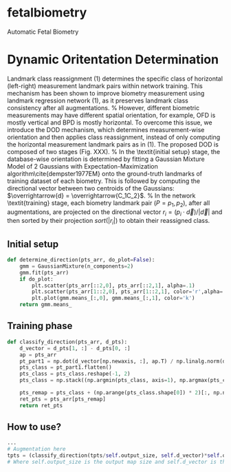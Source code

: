 # fetalbiometry
Automatic Fetal Biometry 

# Dynamic Oritentation Determination

Landmark class reassignment (1) determines the specific class of horizontal (left-right) measurement landmark pairs within network training. This mechanism has been shown to improve biometry measurement using landmark regression network (1), as it preserves landmark class consistency after all augmentations. 
%
However, different biometric measurements may have different spatial orientation, for example, OFD is mostly vertical and BPD is mostly horizontal. 
To overcome this issue, we introduce the DOD mechanism, which determines measurement-wise orientation and then applies class reassignment, instead of only computing the horizontal measurement landmark pairs as in (1). 
The proposed DOD is composed of two stages (Fig. XXX). 
%
In the \textit{initial setup} stage, the database-wise orientation is determined by fitting a Gaussian Mixture Model of 2 Gaussians with Expectation-Maximization algorithm\cite{dempster1977EM} onto the ground-truth landmarks of training dataset of each biometry. This is followed by computing the directional vector between two centroids of the Gaussians: $\overrightarrow{d} = \overrightarrow{C_1C_2}$. 
%
In the network \textit{training} stage, each biometry landmark pair ($P = p_1, p_2$), after all augmentations, are projected on the directional vector $r_i = (p_i \cdot \overrightarrow{d})/{|\overrightarrow{d}|}$ and then sorted by their projection $sort(|r_i|)$ to obtain their reassigned class. 


## Initial setup
```python
def determine_direction(pts_arr, do_plot=False):
    gmm = GaussianMixture(n_components=2)
    gmm.fit(pts_arr)
    if do_plot:
        plt.scatter(pts_arr[::2,0], pts_arr[::2,1], alpha=.1)
        plt.scatter(pts_arr[1::2,0], pts_arr[1::2,1], color='r',alpha=.1)
        plt.plot(gmm.means_[:,0], gmm.means_[:,1], color='k')
    return gmm.means_
```

## Training phase

```python
def classify_direction(pts_arr, d_pts):
    d_vector = d_pts[1, :] - d_pts[0, :]
    ap = pts_arr  
    pt_part1 = np.dot(d_vector[np.newaxis, :], ap.T) / np.linalg.norm(d_vector)
    pts_class = pt_part1.flatten()
    pts_class = pts_class.reshape(-1, 2)
    pts_class = np.stack((np.argmin(pts_class, axis=1), np.argmax(pts_class, axis=1)), axis=1) 

    pts_remap = pts_class + (np.arange(pts_class.shape[0]) * 2)[:, np.newaxis]
    ret_pts = pts_arr[pts_remap]
    return ret_pts
```


## How to use?

```python
...
# Augmentation here
tpts = (classify_direction(tpts/self.output_size, self.d_vector)*self.output_size)[0]
# Where self.output_size is the output map size and self.d_vector is the learned direction vector

```
